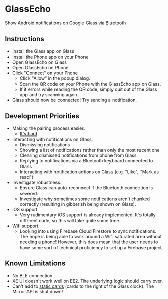 
# GlassEcho  
Show Android notifications on Google Glass via Bluetooth  
  
## Instructions  
- Install the Glass app on Glass  
- Install the Phone app on your Phone  
- Open GlassEcho on Glass
- Open GlassEcho on Phone
- Click "Connect" on your Phone
	- Click "Allow" in the popup dialog.
	- Scan the QR code on your Phone with the GlassEcho app on Glass.
	- If it errors while reading the QR code, simply quit out of the Glass app and try scanning again.
- Glass should now be connected! Try sending a notification.

## Development Priorities
- Making the pairing process easier.
	- [It's hard](https://stackoverflow.com/questions/20336968/google-glass-gdk-how-to-communicate-with-android-device).
- Interacting with notifications on Glass.
	- Dismissing notifications
	- Showing a list of notifications rather than only the most recent one
	- Clearing dismissed notifications from phone from Glass
	- Replying to notifications via a Bluetooth keyboard connected to Glass
	- Interacting with notification actions on Glass (e.g. "Like", "Mark as read")
- Investigate robustness.
	- Ensure Glass can auto-reconnect if the Bluetooth connection is severed. 
	- Investigate why sometimes some notifications aren't chunked correctly (resulting in gibberish being shown on Glass).
- iOS support.
	- Very rudimentary iOS support is already implemented. It's totally different code, so this will take quite some time.
- Wifi support.
	- Looking into using Firebase Cloud Firestore to sync notifications. The hope is being able to walk around a Wifi saturated area without needing a phone! However, this does mean that the user needs to have some sort of technical proficiency to set up a Firebase project.

## Known Limitations
- No BLE connection. 
- XE UI doesn't work well on EE2. The underlying logic should carry over.
- Can't add to [static cards](https://developers.google.com/glass/develop/mirror/static-cards) (cards to the right of the Glass clock). The Mirror API is shut down!
